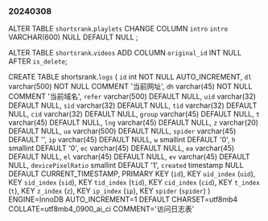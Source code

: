 ### 20240308
ALTER TABLE `shortsrank`.`playlets` 
CHANGE COLUMN `intro` `intro` VARCHAR(600) NULL DEFAULT NULL ;

ALTER TABLE `shortsrank`.`videos` 
ADD COLUMN `original_id` INT NULL AFTER `is_delete`;

CREATE TABLE shortsrank.`logs` (
  `id` int NOT NULL AUTO_INCREMENT,
  `dl` varchar(500) NOT NULL COMMENT '当前网址',
  `dh` varchar(45) NOT NULL COMMENT '当前域名',
  `refer` varchar(500) DEFAULT NULL,
  `uid` varchar(32) DEFAULT NULL,
  `sid` varchar(32) DEFAULT NULL,
  `tid` varchar(32) DEFAULT NULL,
  `cid` varchar(32) DEFAULT NULL,
  `group` varchar(45) DEFAULT NULL,
  `t` varchar(45) DEFAULT NULL,
  `lng` varchar(45) DEFAULT NULL,
  `z` varchar(20) DEFAULT NULL,
  `ua` varchar(500) DEFAULT NULL,
  `spider` varchar(45) DEFAULT '',
  `ip` varchar(45) DEFAULT NULL,
  `w` smallint DEFAULT '0',
  `h` smallint DEFAULT '0',
  `ec` varchar(45) DEFAULT NULL,
  `ea` varchar(45) DEFAULT NULL,
  `el` varchar(45) DEFAULT NULL,
  `ev` varchar(45) DEFAULT NULL,
  `devicePixelRatio` smallint DEFAULT '1',
  `created` timestamp NULL DEFAULT CURRENT_TIMESTAMP,
  PRIMARY KEY (`id`),
  KEY `uid_index` (`uid`),
  KEY `sid_index` (`sid`),
  KEY `tid_index` (`tid`),
  KEY `cid_index` (`cid`),
  KEY `t_index` (`t`),
  KEY `z_index` (`z`),
  KEY `ip_index` (`ip`),
  KEY `spider` (`spider`)
) ENGINE=InnoDB AUTO_INCREMENT=1 DEFAULT CHARSET=utf8mb4 COLLATE=utf8mb4_0900_ai_ci COMMENT='访问日志表'